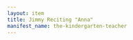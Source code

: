 ```yaml
---
layout: item
title: Jimmy Reciting "Anna"
manifest_name: the-kindergarten-teacher
---
```

<!-- Add an essay or interpretive material below this line,
using HTML or markdown.  Do not modify this file above this line -->
